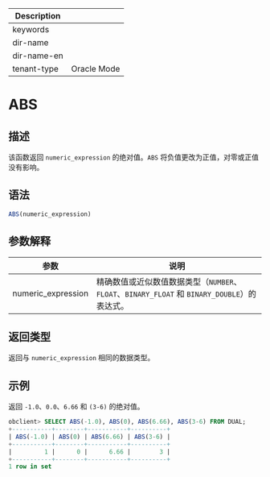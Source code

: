 | Description   |                 |
|---------------|-----------------|
| keywords      |                 |
| dir-name      |                 |
| dir-name-en   |                 |
| tenant-type   | Oracle Mode     |

# ABS

## 描述

该函数返回 `numeric_expression` 的绝对值。`ABS` 将负值更改为正值，对零或正值没有影响。

## 语法

```sql
ABS(numeric_expression)
```

## 参数解释

|         参数         |                                  说明                                   |
|--------------------|-----------------------------------------------------------------------|
| numeric_expression | 精确数值或近似数值数据类型（`NUMBER`、`FLOAT`、`BINARY_FLOAT` 和 `BINARY_DOUBLE`）的表达式。 |

## 返回类型

返回与 `numeric_expression` 相同的数据类型。

## 示例

返回 `-1.0`、`0.0`、`6.66` 和 `(3-6)` 的绝对值。

```sql
obclient> SELECT ABS(-1.0), ABS(0), ABS(6.66), ABS(3-6) FROM DUAL;
+-----------+--------+-----------+----------+
| ABS(-1.0) | ABS(0) | ABS(6.66) | ABS(3-6) |
+-----------+--------+-----------+----------+
|         1 |      0 |      6.66 |        3 |
+-----------+--------+-----------+----------+
1 row in set
```
